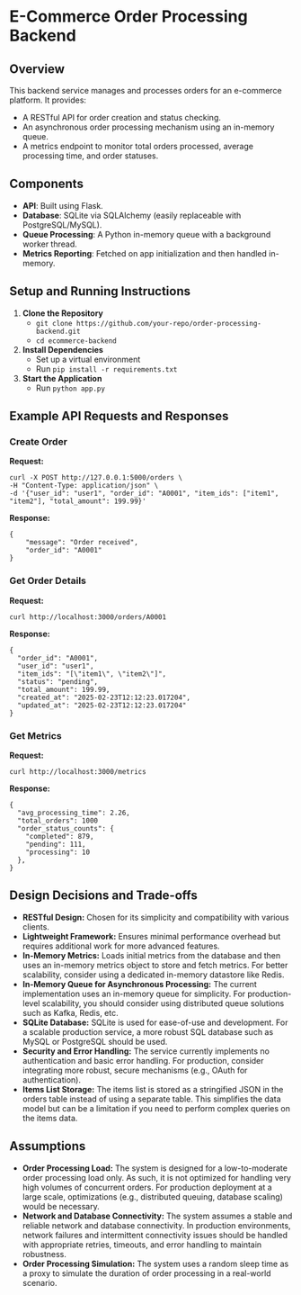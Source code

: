 # E-Commerce Order Processing Backend

## Overview

This backend service manages and processes orders for an e-commerce platform. It provides:

- A RESTful API for order creation and status checking.
- An asynchronous order processing mechanism using an in-memory queue.
- A metrics endpoint to monitor total orders processed, average processing time, and order statuses.

## Components

- **API**: Built using Flask.
- **Database**: SQLite via SQLAlchemy (easily replaceable with PostgreSQL/MySQL).
- **Queue Processing**: A Python in-memory queue with a background worker thread.
- **Metrics Reporting**: Fetched on app initialization and then handled in-memory.

## Setup and Running Instructions

1. **Clone the Repository**
   - `git clone https://github.com/your-repo/order-processing-backend.git`
   - `cd ecommerce-backend`
2. **Install Dependencies**
   - Set up a virtual environment
   - Run `pip install -r requirements.txt`
3. **Start the Application**
   - Run `python app.py`

## Example API Requests and Responses

### Create Order

**Request:**

```
curl -X POST http://127.0.0.1:5000/orders \
-H "Content-Type: application/json" \
-d '{"user_id": "user1", "order_id": "A0001", "item_ids": ["item1", "item2"], "total_amount": 199.99}'
```

**Response:**

```
{
    "message": "Order received",
    "order_id": "A0001"
}
```

### Get Order Details

**Request:**

```
curl http://localhost:3000/orders/A0001
```

**Response:**

```
{
  "order_id": "A0001",
  "user_id": "user1",
  "item_ids": "[\"item1\", \"item2\"]",
  "status": "pending",
  "total_amount": 199.99,
  "created_at": "2025-02-23T12:12:23.017204",
  "updated_at": "2025-02-23T12:12:23.017204"
}
```

### Get Metrics

**Request:**

```
curl http://localhost:3000/metrics
```

**Response:**

```
{
  "avg_processing_time": 2.26,
  "total_orders": 1000
  "order_status_counts": {
    "completed": 879,
    "pending": 111,
    "processing": 10
  },
}
```

## Design Decisions and Trade-offs

- **RESTful Design:** Chosen for its simplicity and compatibility with various clients.
- **Lightweight Framework:** Ensures minimal performance overhead but requires additional work for more advanced features.
- **In-Memory Metrics:** Loads initial metrics from the database and then uses an in-memory metrics object to store and fetch metrics. For better scalability, consider using a dedicated in-memory datastore like Redis.
- **In-Memory Queue for Asynchronous Processing:** The current implementation uses an in-memory queue for simplicity. For production-level scalability, you should consider using distributed queue solutions such as Kafka, Redis, etc.
- **SQLite Database:** SQLite is used for ease-of-use and development. For a scalable production service, a more robust SQL database such as MySQL or PostgreSQL should be used.
- **Security and Error Handling:** The service currently implements no authentication and basic error handling. For production, consider integrating more robust, secure mechanisms (e.g., OAuth for authentication).
- **Items List Storage:** The items list is stored as a stringified JSON in the orders table instead of using a separate table. This simplifies the data model but can be a limitation if you need to perform complex queries on the items data.

## Assumptions

- **Order Processing Load:** The system is designed for a low-to-moderate order processing load only. As such, it is not optimized for handling very high volumes of concurrent orders. For production deployment at a large scale, optimizations (e.g., distributed queuing, database scaling) would be necessary.
- **Network and Database Connectivity:** The system assumes a stable and reliable network and database connectivity. In production environments, network failures and intermittent connectivity issues should be handled with appropriate retries, timeouts, and error handling to maintain robustness.
- **Order Processing Simulation:** The system uses a random sleep time as a proxy to simulate the duration of order processing in a real-world scenario.
